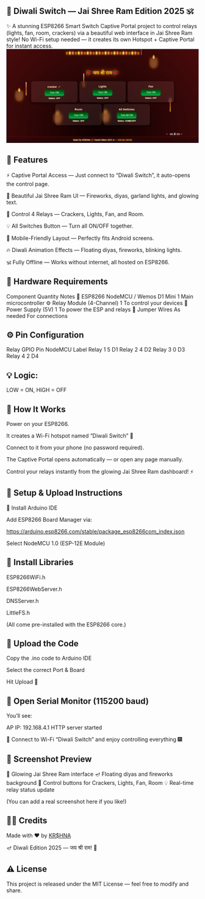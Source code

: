 ## 🚩 Diwali Switch — Jai Shree Ram Edition 2025 🕉️

✨ A stunning ESP8266 Smart Switch Captive Portal project to control relays (lights, fan, room, crackers) via a beautiful web interface in Jai Shree Ram style!
No Wi-Fi setup needed — it creates its own Hotspot + Captive Portal for instant access.
<img src="https://raw.githubusercontent.com/esp32king/WiFi-ESP8266-diwali-switch-/refs/heads/main/Diwali-switches.jpg"></img>
## 🌟 Features

⚡ Captive Portal Access — Just connect to “Diwali Switch”, it auto-opens the control page.

🎨 Beautiful Jai Shree Ram UI — Fireworks, diyas, garland lights, and glowing text.

🔘 Control 4 Relays — Crackers, Lights, Fan, and Room.

💡 All Switches Button — Turn all ON/OFF together.

📱 Mobile-Friendly Layout — Perfectly fits Android screens.

🔥 Diwali Animation Effects — Floating diyas, fireworks, blinking lights.

🕉️ Fully Offline — Works without internet, all hosted on ESP8266.

## 🧩 Hardware Requirements
Component	Quantity	Notes
🔌 ESP8266 NodeMCU / Wemos D1 Mini	1	Main microcontroller
⚙️ Relay Module (4-Channel)	1	To control your devices
🔋 Power Supply (5V)	1	To power the ESP and relays
🧠 Jumper Wires	As needed	For connections
## ⚙️ Pin Configuration
Relay	GPIO Pin	NodeMCU Label
Relay 1	5	D1
Relay 2	4	D2
Relay 3	0	D3
Relay 4	2	D4

## 💡 Logic:
LOW = ON, HIGH = OFF

## 🧱 How It Works

Power on your ESP8266.

It creates a Wi-Fi hotspot named “Diwali Switch” 📶

Connect to it from your phone (no password required).

The Captive Portal opens automatically — or open any page manually.

Control your relays instantly from the glowing Jai Shree Ram dashboard! ⚡

## 🧰 Setup & Upload Instructions

🧩 Install Arduino IDE

Add ESP8266 Board Manager via:

https://arduino.esp8266.com/stable/package_esp8266com_index.json


Select NodeMCU 1.0 (ESP-12E Module)

## 📂 Install Libraries

ESP8266WiFi.h

ESP8266WebServer.h

DNSServer.h

LittleFS.h

(All come pre-installed with the ESP8266 core.)

## 💾 Upload the Code

Copy the .ino code to Arduino IDE

Select the correct Port & Board

Hit Upload 🚀

## 🧠 Open Serial Monitor (115200 baud)

You’ll see:

AP IP: 192.168.4.1
HTTP server started


📱 Connect to Wi-Fi “Diwali Switch” and enjoy controlling everything 🎆

## 🎨 Screenshot Preview

🌸 Glowing Jai Shree Ram interface
🪔 Floating diyas and fireworks background
🔘 Control buttons for Crackers, Lights, Fan, Room
💡 Real-time relay status update

(You can add a real screenshot here if you like!)

## 🧞‍♂️ Credits

Made with ❤️ by <a href="https://github.com/esp32king"> KR$HNA </a>

🪔 Diwali Edition 2025 — जय श्री राम! 🚩

## ⚠️ License

This project is released under the MIT License — feel free to modify and share.
